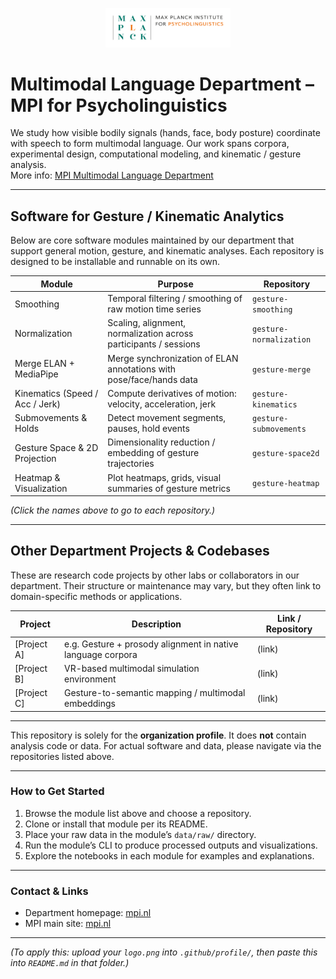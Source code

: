 <p align="center">
  <img src="assets/logo2_long.png" alt="Multimodal Language Department Logo" width="200"/>
</p>

# Multimodal Language Department – MPI for Psycholinguistics

We study how visible bodily signals (hands, face, body posture) coordinate with speech to form multimodal language. Our work spans corpora, experimental design, computational modeling, and kinematic / gesture analysis.  
More info: [MPI Multimodal Language Department](https://www.mpi.nl/department/multimodal-language-department/23)

---

## Software for Gesture / Kinematic Analytics

Below are core software modules maintained by our department that support general motion, gesture, and kinematic analyses. Each repository is designed to be installable and runnable on its own.

| Module | Purpose | Repository |
|---|---|---|
| Smoothing | Temporal filtering / smoothing of raw motion time series | `gesture-smoothing` |
| Normalization | Scaling, alignment, normalization across participants / sessions | `gesture-normalization` |
| Merge ELAN + MediaPipe | Merge synchronization of ELAN annotations with pose/face/hands data | `gesture-merge` |
| Kinematics (Speed / Acc / Jerk) | Compute derivatives of motion: velocity, acceleration, jerk | `gesture-kinematics` |
| Submovements & Holds | Detect movement segments, pauses, hold events | `gesture-submovements` |
| Gesture Space & 2D Projection | Dimensionality reduction / embedding of gesture trajectories | `gesture-space2d` |
| Heatmap & Visualization | Plot heatmaps, grids, visual summaries of gesture metrics | `gesture-heatmap` |

*(Click the names above to go to each repository.)*

---

## Other Department Projects & Codebases

These are research code projects by other labs or collaborators in our department. Their structure or maintenance may vary, but they often link to domain-specific methods or applications.

| Project | Description | Link / Repository |
|---|---|---|
| [Project A] | e.g. Gesture + prosody alignment in native language corpora | (link) |
| [Project B] | VR-based multimodal simulation environment | (link) |
| [Project C] | Gesture-to-semantic mapping / multimodal embeddings | (link) |

---

This repository is solely for the **organization profile**. It does **not** contain analysis code or data. For actual software and data, please navigate via the repositories listed above.

---

### How to Get Started

1. Browse the module list above and choose a repository.  
2. Clone or install that module per its README.  
3. Place your raw data in the module’s `data/raw/` directory.  
4. Run the module’s CLI to produce processed outputs and visualizations.  
5. Explore the notebooks in each module for examples and explanations.

---

### Contact & Links

- Department homepage: [mpi.nl](https://www.mpi.nl/department/multimodal-language-department/23)  
- MPI main site: [mpi.nl](https://www.mpi.nl)  

---

*(To apply this: upload your `logo.png` into `.github/profile/`, then paste this into `README.md` in that folder.)*